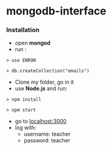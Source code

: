 # mongodb-interface


### Installation

- open **mongod**
- run :
```
> use ENRON

> db.createCollection("emails")
```
- Clone my folder, go in it
- use  **Node.js** and run: 
```
> npm install
```
```
> npm start
```

- go to [localhost:3000](http://localhost:3000)
- log with: 
  - username: teacher
  - password: teacher 


